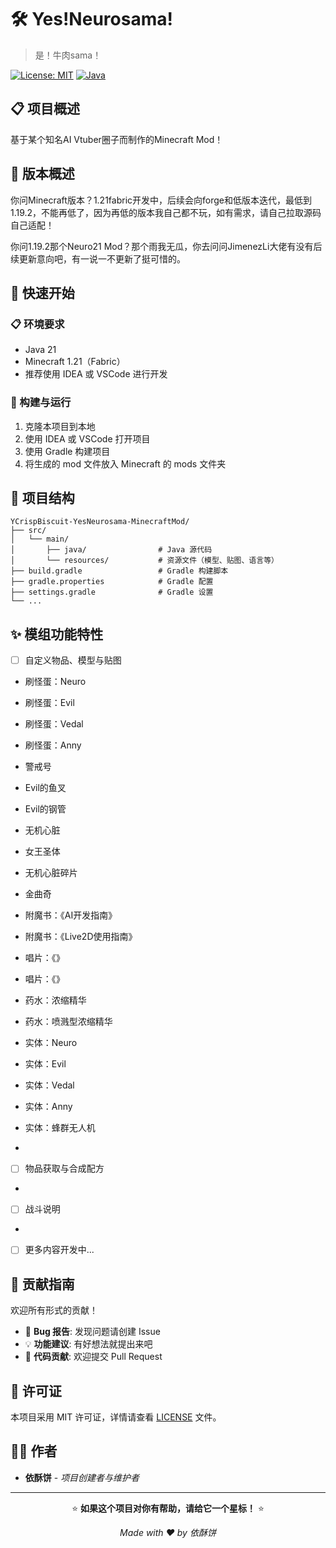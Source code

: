 # 🛠️ Yes!Neurosama!

> 是！牛肉sama！

[![License: MIT](https://img.shields.io/badge/License-MIT-yellow.svg)](https://opensource.org/licenses/MIT)
[![Java](https://img.shields.io/badge/Java-21-blue.svg)](https://www.java.com/)

## 📋 项目概述

基于某个知名AI Vtuber圈子而制作的Minecraft Mod！

## 📝 版本概述

你问Minecraft版本？1.21fabric开发中，后续会向forge和低版本迭代，最低到1.19.2，不能再低了，因为再低的版本我自己都不玩，如有需求，请自己拉取源码自己适配！

你问1.19.2那个Neuro21 Mod？那个雨我无瓜，你去问问JimenezLi大佬有没有后续更新意向吧，有一说一不更新了挺可惜的。

## 🚀 快速开始

### 📋 环境要求

- Java 21
- Minecraft 1.21（Fabric）
- 推荐使用 IDEA 或 VSCode 进行开发

### 🔧 构建与运行

1. 克隆本项目到本地
2. 使用 IDEA 或 VSCode 打开项目
3. 使用 Gradle 构建项目
4. 将生成的 mod 文件放入 Minecraft 的 mods 文件夹

## 📂 项目结构

```
YCrispBiscuit-YesNeurosama-MinecraftMod/
├── src/
│   └── main/
│       ├── java/                # Java 源代码
│       └── resources/           # 资源文件（模型、贴图、语言等）
├── build.gradle                 # Gradle 构建脚本
├── gradle.properties            # Gradle 配置
├── settings.gradle              # Gradle 设置
└── ...
```

## ✨ 模组功能特性

- [ ] 自定义物品、模型与贴图

- 刷怪蛋：Neuro
  
- 刷怪蛋：Evil

- 刷怪蛋：Vedal
 
- 刷怪蛋：Anny
  
- 警戒号

- Evil的鱼叉
  
- Evil的钢管
  
- 无机心脏
  
- 女王圣体 
    
- 无机心脏碎片

- 金曲奇

- 附魔书：《AI开发指南》
  
- 附魔书：《Live2D使用指南》  
  
- 唱片：《》
  
- 唱片：《》
  
- 药水：浓缩精华
  
- 药水：喷溅型浓缩精华

- 实体：Neuro

- 实体：Evil

- 实体：Vedal

- 实体：Anny

- 实体：蜂群无人机

- 

- [ ] 物品获取与合成配方

- 

- [ ] 战斗说明

-  
 
- [ ] 更多内容开发中...

## 🤝 贡献指南

欢迎所有形式的贡献！

- 🐛 **Bug 报告**: 发现问题请创建 Issue
- 💡 **功能建议**: 有好想法就提出来吧
- 🔧 **代码贡献**: 欢迎提交 Pull Request

## 📄 许可证

本项目采用 MIT 许可证，详情请查看 [LICENSE](LICENSE) 文件。


## 👨‍💻 作者

- **依酥饼** - *项目创建者与维护者*

---

<div align="center">

⭐ **如果这个项目对你有帮助，请给它一个星标！** ⭐

*Made with ❤️ by 依酥饼*

</div>